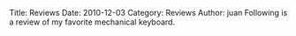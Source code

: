 Title: Reviews
Date: 2010-12-03
Category: Reviews
Author: juan
Following is a review of my favorite mechanical keyboard.
